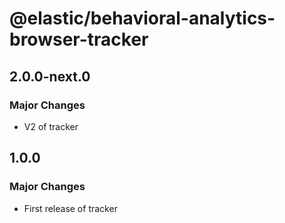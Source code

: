 # @elastic/behavioral-analytics-browser-tracker

## 2.0.0-next.0

### Major Changes

- V2 of tracker

## 1.0.0

### Major Changes

- First release of tracker
